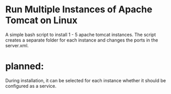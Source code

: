 # Run Multiple Instances of Apache Tomcat on Linux 
A simple bash script to install 1 - 5 apache tomcat instances.
The script creates a separate folder for each instance and changes the ports in the server.xml.

# planned:
During installation, it can be selected for each instance whether it should be configured as a service.
